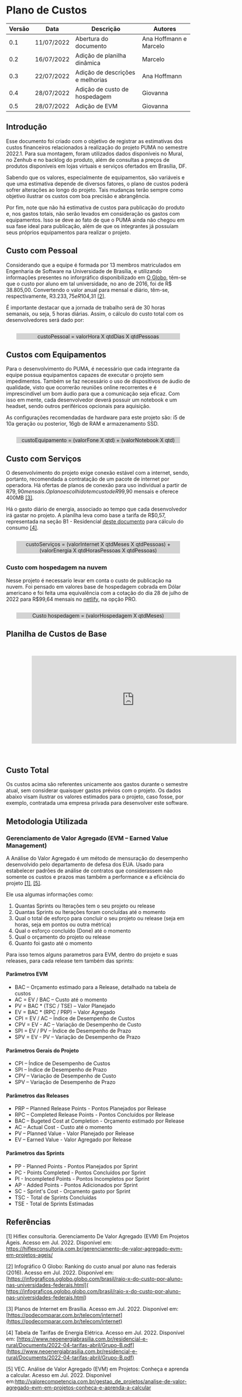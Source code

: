 # Plano de Custos

| Versão | Data       | Descrição | Autores |
| ------ | ---------- | --------- | ------- |
| 0.1    | 11/07/2022 | Abertura do documento | Ana Hoffmann e Marcelo |
| 0.2    | 16/07/2022 | Adição de planilha dinâmica | Marcelo |
| 0.3    | 22/07/2022 | Adição de descrições e melhorias | Ana Hoffmann |
| 0.4    | 28/07/2022 | Adição de custo de hospedagem | Giovanna |
| 0.5    | 28/07/2022 | Adição de EVM | Giovanna |

## Introdução

Esse documento foi criado com o objetivo de registrar as estimativas dos custos financeiros relacionados à realização do projeto PUMA no semestre 2022.1. Para sua montagem, foram utilizados dados disponíveis no Mural, no Zenhub e no backlog do produto, além de consultas a preços de produtos disponíveis em lojas virtuais e serviços ofertados em Brasília, DF.

Sabendo que os valores, especialmente de equipamentos, são variáveis e que uma estimativa depende de diversos fatores, o plano de custos poderá sofrer alterações ao longo do projeto. Tais mudanças terão sempre como objetivo ilustrar os custos com boa precisão e abrangência.

Por fim, note que não há estimativa de custos para publicação do produto e, nos gastos totais, não serão levados em consideração os gastos com equipamentos. Isso se deve ao fato de que o PUMA ainda não chegou em sua fase ideal para publicação, além de que os integrantes já possuíam seus próprios equipamentos para realizar o projeto.

## Custo com Pessoal

Considerando que a equipe é formada por 13 membros matriculados em Engenharia de Software na Universidade de Brasília, e utilizando informações presentes no inforgráfico disponibilizado em [O Globo](https://infograficos.oglobo.globo.com/brasil/raio-x-do-custo-por-aluno-nas-universidades-federais.html), têm-se que o custo por aluno em tal universidade, no ano de 2016, foi de R$ 38.805,00. Convertendo o valor anual para mensal e diário, têm-se, respectivamente, R$3.233,75 e R$104,31 [[2]](#ref2).

É importante destacar que a jornada de trabalho será de 30 horas semanais, ou seja, 5 horas diárias. Assim, o cálculo do custo total com os desenvolvedores será dado por:

<p style="text-align: center; background-color: lightgray; margin: 2em;">custoPessoal = valorHora X qtdDias X qtdPessoas</p>

## Custos com Equipamentos

Para o desenvolvimento do PUMA, é necessário que cada integrante da equipe possua equipamentos capazes de executar o projeto sem impedimentos. Também se faz necessário o uso de dispositivos de áudio de qualidade, visto que ocorrerão reuniões online recorrentes e é imprescindível um bom áudio para que a comunicação seja eficaz. Com isso em mente, cada desenvolvedor deverá possuir um notebook e um headset, sendo outros periféricos opcionais para aquisição.

As configurações recomendadas de hardware para este projeto são: i5 de 10a geração ou posterior, 16gb de RAM e armazenamento SSD.

<p style="text-align: center; background-color: lightgray; margin: 2em;">custoEquipamento = (valorFone X qtd) + (valorNotebook X qtd)</p>

## Custo com Serviços

O desenvolvimento do projeto exige conexão estável com a internet, sendo, portanto, recomendada a contratação de um pacote de internet por operadora. Há ofertas de planos de conexão para uso individual a partir de R$79,90 mensais. O plano escolhido tem custo de R$99,90 mensais e oferece 400MB [[3]](#ref3).

Há o gasto diário de energia, associado ao tempo que cada desenvolvedor irá gastar no projeto. A planilha leva como base a tarifa de R$0,57, representada na seção B1 - Residencial [deste documento](https://www.neoenergiabrasilia.com.br/residencial-e-rural/Documents/2022-04-tarifas-abril/Grupo-B.pdf) para cálculo do consumo [[4]](#ref4).

<p style="text-align: center; background-color: lightgray; margin: 2em;">custoServiços = (valorInternet X qtdMeses X qtdPessoas) + (valorEnergia X qtdHorasPessoas X qtdPessoas)</p>

### Custo com hospedagem na nuvem

Nesse projeto é necessario levar em conta o custo de publicação na nuvem. Foi pensado em valores base de hospedagem cobrada em Dólar americano e foi feita uma equivalência com a cotação do dia 28 de julho de 2022 para R$99,64 mensais no [netlify](https://www.netlify.com/pricing/), na opção PRO.

<p style="text-align: center; background-color: lightgray; margin: 2em;">Custo hospedagem = (valorHospedagem X qtdMeses)</p>

## Planilha de Custos de Base
<iframe width="700" height="300" style="-webkit-transform:scale(0.8);-moz-transform:scale(0.8);" frameborder="0" scrolling="yes" src="https://docs.google.com/spreadsheets/d/e/2PACX-1vQukIJxgB9rI68ySzAPsyFXSLf-TOnjljPT126DsTgey6jvmTDPSt6SI3f2JQbID0QiFhQC6p8Hdioz/pubhtml"></iframe>

## Custo Total

Os custos acima são referentes unicamente aos gastos durante o semestre atual, sem considerar quaisquer gastos prévios com o projeto. Os dados abaixo visam ilustrar os valores estimados para o projeto, caso fosse, por exemplo, contratada uma empresa privada para desenvolver este software.

## Metodologia Utilizada

### Gerenciamento de Valor Agregado (EVM – Earned Value Management)

A Análise do Valor Agregado é um método de mensuração do desempenho desenvolvido pelo departamento de defesa dos EUA. Usado para estabelecer padrões de análise de contratos que considerassem não somente os custos e prazos mas também a performance e a eficiência do projeto [[1]](#ref1), [[5]](#ref5).

Ele usa algumas informações como:

1. Quantas Sprints ou Iterações tem o seu projeto ou release
2. Quantas Sprints ou Iterações foram concluídas até o momento
3. Qual o total de esforço para concluir o seu projeto ou release (seja em horas, seja em pontos ou outra métrica)
4. Qual o esforço concluído (Done) até o momento
5. Qual o orçamento do projeto ou release
6. Quanto foi gasto até o momento

Para isso temos alguns parametros para EVM, dentro do projeto e suas releases, para cada release tem também das sprints: 

#### Parâmetros EVM 

* BAC – Orçamento estimado para a Release, detalhado na tabela de custos
* AC = EV / BAC – Custo até o momento
* PV = BAC * (TSC / TSE) – Valor Planejado
* EV = BAC * (RPC / PRP) – Valor Agregado
* CPI = EV / AC – Índice de Desempenho de Custos
* CPV = EV - AC – Variação de Desempenho de Custo
* SPI = EV / PV – Índice de Desempenho de Prazo
* SPV = EV - PV – Variação de Desempenho de Prazo

#### Parâmetros Gerais do Projeto
* CPI – Índice de Desempenho de Custos
* SPI – Índice de Desempenho de Prazo
* CPV – Variação de Desempenho de Custo
* SPV – Variação de Desempenho de Prazo

#### Parâmetros das Releases

* PRP	– Planned Release Points - Pontos Planejados por Release
* RPC	– Completed Release Points - Pontos Concluídos por Release
* BAC	– Bugeted Cost at Completion - Orçamento estimado por Release
* AC	– Actual Cost - Custo até o momento
* PV	– Planned Value - Valor Planejado por Release
* EV	– Earned Value - Valor Agregado por Release

#### Parâmetros das Sprints

* PP	- Planned Points - Pontos Planejados por Sprint
* PC	- Points Completed - Pontos Concluídos por Sprint
* PI	- Incompleted Points - Pontos Incompletos por Sprint
* AP	- Added Points - Pontos Adicionados por Sprint
* SC	- Sprint's Cost - Orçamento gasto por Sprint
* TSC	- Total de Sprints Concluídas
* TSE	- Total de Sprints Estimadas

## Referências 

<a id="ref1"></a>
[1] Hiflex consultoria. Gerenciamento De Valor Agregado (EVM) Em Projetos Ágeis. Acesso em Jul. 2022. Disponível em: https://hiflexconsultoria.com.br/gerenciamento-de-valor-agregado-evm-em-projetos-ageis/

<a id="ref2"></a>
[2] Infográfico O Globo: Ranking do custo anual por aluno nas federais (2016). Acesso em Jul. 2022. Disponível em: [https://infograficos.oglobo.globo.com/brasil/raio-x-do-custo-por-aluno-nas-universidades-federais.html]( https://infograficos.oglobo.globo.com/brasil/raio-x-do-custo-por-aluno-nas-universidades-federais.html)


<a id="ref3"></a>
[3] Planos de Internet em Brasília. Acesso em Jul. 2022. Disponível em: [https://podecomparar.com.br/telecom/internet](https://podecomparar.com.br/telecom/internet)


<a id="ref4"></a>
[4] Tabela de Tarifas de Energia Elétrica. Acesso em Jul. 2022. Disponível em: [https://www.neoenergiabrasilia.com.br/residencial-e-rural/Documents/2022-04-tarifas-abril/Grupo-B.pdf](https://www.neoenergiabrasilia.com.br/residencial-e-rural/Documents/2022-04-tarifas-abril/Grupo-B.pdf)

<a id="ref5"></a>
[5] VEC. Análise de Valor Agregado (EVM) em Projetos: Conheça e aprenda a calcular. Acesso em Jul. 2022. Disponível em:http://valorecompetencia.com.br/gestao_de_projetos/analise-de-valor-agregado-evm-em-projetos-conheca-e-aprenda-a-calcular
